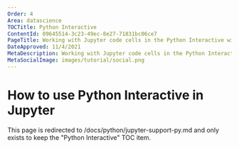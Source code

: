 ```yaml
---
Order: 4
Area: datascience
TOCTitle: Python Interactive
ContentId: 09645514-3c23-49ec-8e27-71831bc06ce7
PageTitle: Working with Jupyter code cells in the Python Interactive window
DateApproved: 11/4/2021
MetaDescription: Working with Jupyter code cells in the Python Interactive window
MetaSocialImage: images/tutorial/social.png
---
```


# How to use Python Interactive in Jupyter

This page is redirected to /docs/python/jupyter-support-py.md and only exists to keep the "Python Interactive" TOC item.